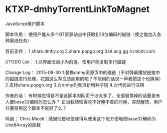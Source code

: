 KTXP-dmhyTorrentLinkToMagnet
============================
JavaScript用户脚本


脚本作用：
使用户能从多个BT资源站点中获取到16位编码的磁链（使之能加入各种离线任务）

目前支持：
1.share.dmhy.org
2.share.popgo.org
3.bt.acg.gg
4.miobt.com

//TODO List：
1.以界面改动小为前提，使用户能复制多行磁链

Change Log：
2015-08-30
1.替换dmhy资源页中的磁链（不对弹幕播放链接中的磁链进行处理，花园这么写应该能用的吧？不能用的话说一声我把这个也换掉）
2.支持share.popgo.org
3.对dmhy列表页新增种子链
4.对代码进行注释

作者的话：
有时候觉得是不是这脚本对网页干涉太多了，全部替换掉的话要是有人要base32编码的怎么办？
正当我烦恼得吃不好睡不着的时候，突然醒悟，用户只要禁用这个脚本不就好了么？

鸣谢：
Chris Miceli：感谢他授权使我得以使用这个能方便地把base32解码为Uint8Array的函数
